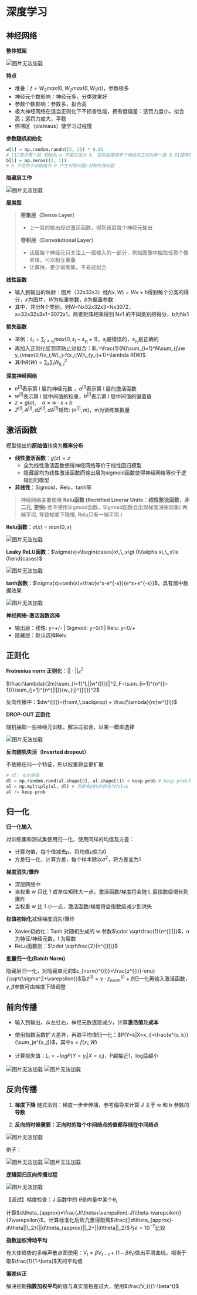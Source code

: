 # 深度学习




## 神经网络

**整体框架**

<img src="/img/deep_learning_note.zh-cn.assets/172845431716543.png" alt="图片无法加载" />

**特点**

- 堆叠：$f=W_3max(0,W_2max(0,W_1x))$，参数极多 
- 神经元个数影响：神经元多，分类效果好
- 参数个数影响：参数多，拟合高
- 极大神经网络在适当正则化下不损害性能，拥有低偏差：惩罚力度小，拟合高；惩罚力度大，平稳
- 停滞区（plateaus）使学习过程慢

**参数随机初始化**

```Python
w[1] = np.random.randn((2, 2)) * 0.01 
# [1]表示第一层 初始化 w 不能只设为 0, 否则会使得多个神经元工作对称一致 0.01使得学习速度更快
b[1] = np.zeros((2, 1))
# b 不会由于初始值为 0 产生对称问题/对称失效问题
```

**隐藏层工作**

<img src="/img/deep_learning_note.zh-cn.assets/172845431716544.png" alt="图片无法加载" />

**层类型**

> **密集层（Dense Layer）**
>
> - 上一层的输出经过激活函数，得到该层每个神经元输出
>
> **卷积层（Convolutional Layer）**
>
> - 该层每个神经元只关注上一层输入的一部分，例如图像中抽取任意个像素块，可以相互重叠
> - 计算快，更少训练集，不易过拟合

**线性函数**

- 输入到输出的映射：图片（32x32x3）经$f(x, W)=Wx+b$得到每个分类的得分，$x$为图片，$W$为权重参数，$b$为偏置参数
- 其中，共分N个类别，则W=Nx32x32x3=Nx3072，x=32x32x3x1=3072x1，两者矩阵相乘得到 Nx1 的不同类别的得分，b为Nx1

**损失函数** 

- 举例：$L_i=\sum_{j\ne y_i}max(0,s_j-s_{y_i}+1)$，$s_j$是错误的，$s_{y_i}$是正确的
- 再加入正则化惩罚项防止过拟合：$L=\frac{1}{N}\sum_{i=1}^N\sum_{j\ne y_i}max(0,f(x_i;W)_j-f(x_i;W)\_{y_i}+1)+\lambda R(W)$
- 其中$R(W)=\sum_k\sum_lW^2_{k,l}$

**深度神经网络**

- $n^{[l]}$表示第 l 层的神经元数 ，$a^{[l]}$表示第 l 层的激活函数
- $w^{[l]}$表示第 l 层中间值的权重，$b^{[l]}$表示第 l 层中间值的偏置值
- $z=g(a), \quad a=w\cdot x+b$
- $Z^{[l]}, A^{[l]},dZ^{[l]}, dA^{[l]}$矩阵: $(n^{[l]}, m)$，m为训练集数量

## 激活函数

模型输出的**原始值**转换为**概率分布**

- **线性激活函数**：$g(z)=z$
  - 全为线性激活函数使得神经网络等价于线性回归模型
  - 隐藏层均为线性激活函数而输出层为sigmoid函数使得神经网络等价于逻辑回归模型
- **非线性**：Sigmoid，Relu，tanh等

> 神经网络主要使用 **Relu函数 (Rectified Linerar Unite：线性整流函数，非二元, 更快)** 而不使用Sigmoid函数，Sigmoid函数会出现梯度消失现象( 两端平坦, 导致梯度下降慢, Relu只有一端平坦 )

**Relu函数**：$\sigma(x)=max(0,x)$

<img src="/img/deep_learning_note.zh-cn.assets/172845431716545.png" alt="图片无法加载" />

**Leaky ReLU函数**：$\sigma(x)=\begin{cases}x\,\,,x\gt 0\\\alpha x\,\,,x\le 0\end{cases}$

<img src="/img/deep_learning_note.zh-cn.assets/172845431716546.png" alt="图片无法加载" />

**tanh函数**：$\sigma(x)=tanh(x)=\frac{e^x-e^{-x}}{e^x+e^{-x}}$，具有居中数据效果

<img src="/img/deep_learning_note.zh-cn.assets/172845431716547.png" alt="图片无法加载" />

**神经网络-激活函数选择**

- 输出层：线性: y=+/-  |  Sigmoid: y=0/1  |  Relu: y=0/+
- 隐藏层：默认选择Relu

## 正则化

**Frobenius norm 正则化**：$||\cdot||_F^2$

$\frac{\lambda}{2m}\sum_{l=1}^L||w^{[l]}||^2_F=\sum_{i=1}^{n^{[l-1]}}\sum_{j=1}^{n^{[l]}}(w_{ij}^{[l]})^2$

反向传播中：$dw^{[l]}=(from\,\,backprop) + \frac{\lambda}{m}w^{[l]}$

**DROP-OUT 正则化** 

随机抽取一些神经元训练，解决过拟合，以某一概率选择

<img src="/img/deep_learning_note.zh-cn.assets/172845431716648.png" alt="图片无法加载" />

**反向随机失活（Inverted dropout）**

不依赖任何一个特征，所以权重将会更扩散

```Python
# dl: 布尔矩阵 
dl = np.random.rand(al.shape[0], al.shape[1]) < keep-prob # keep-prob为留存概率值 0.8
al = np.myltiply(al, dl) # 可能有20%的将会为false
al /= keep-prob
```

## 归一化

**归一化输入**

对训练集和测试集使用归一化，使用同样的均值及方差：

- 计算均值，每个值减去$\mu$，将均值$\mu$变为0
- 方差归一化，计算方差，每个样本除以$\sigma^2$，将方差变为1

**梯度消失/爆炸**

- 深层网络中
- 当权重 w 只比 1 或单位矩阵大一点，激活函数/梯度将会随 L 层指数级增长到爆炸
- 当权重 w 比 1 小一点，激活函数/梯度将会指数级减少到消失

**权值初始化**减轻梯度消失/爆炸

- Xavier初始化：Tanh 对随机生成的 w 参数$\cdot \sqrt\frac{1}{n^{[l]}}$，n 为特征/神经元数，l 为层数
- ReLu函数则：$\cdot \sqrt\frac{2}{n^{[l]}}$

**批量归一化(Batch Norm)**

隐藏层归一化，对隐藏单元的$z_{norm}^{(i)}=\frac{z^{(i)}-\mu}{\sqrt{\sigma^2+\varepsilon}}$及$\tilde z^{(i)}=\gamma\cdot z_{norm}^{(i)}+\beta$归一化再输入激活函数，$\gamma, \beta$参数可由梯度下降调整

## 前向传播

- 输入到输出，从左往右，神经元数逐层减少，计算**激活值**及**成本**

- 使用指数函数扩大差异，再取平均值归一化：$P(Y=k|X=x_i)=\frac{e^{s_k}}{\sum_je^{s_j}}$，其中$s=f(x_i;W)$

- 计算损失值：$L_i=-logP(Y=y_i|X=x_i)$，P越接近1，log后越小

<img src="/img/deep_learning_note.zh-cn.assets/172845431716649.png" alt="图片无法加载" />

<img src="/img/deep_learning_note.zh-cn.assets/172845431716650.png" alt="图片无法加载" />

## 反向传播

1. **梯度下降** 链式法则：梯度一步步传播，参考偏导来计算 J 关于 w 和 b 参数的**导数**

2. **反向的时候需要：正向时的每个中间结点的值都存储在中间结点**

<img src="/img/deep_learning_note.zh-cn.assets/172845431716651.png" alt="图片无法加载" />

例子：

<img src="/img/deep_learning_note.zh-cn.assets/172845431716652.png" alt="图片无法加载" />

<img src="/img/deep_learning_note.zh-cn.assets/172845431716653.png" alt="图片无法加载" />

**逻辑回归反向传播过程**

<img src="/img/deep_learning_note.zh-cn.assets/172845431716654.png" alt="图片无法加载" />

【调试】梯度检查：J 函数中的 $\theta$是向量中某个$\theta_i$

计算$d\theta_{approx}=\frac{J(\theta+\varepsilon)-J(\theta-\varepsilon)}{2\varepsilon}$，计算标准化后欧几里得距离$\frac{||d\theta_{approx}-d\theta||\_2}{||d\theta_{approx}||_2+||d\theta||_2}$与$\varepsilon=10^{-7}$比较

**指数加权滑动平均**

有大体趋势的多噪声散点图使用：$V_t = \beta V_{t-1} + (1-\beta \theta_t)$做出平滑曲线，相当于取$\frac{1}{1-\beta}$天的平均值

**偏差纠正**

解决初期**指数加权平均**的值与真实值相差过大，使用$\frac{V_t}{1-\beta^t}$

